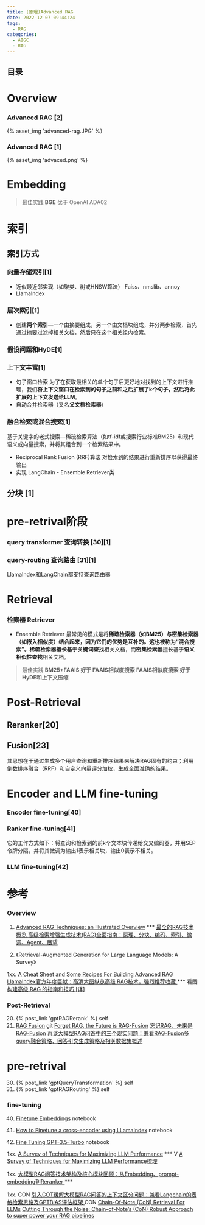 ```yaml
---
title: (原理)Advanced RAG
date: 2022-12-07 09:44:24
tags:
  - RAG
categories: 
  - AIGC
  - RAG  
---
```


<p></p>
<!-- more -->



## 目录
<!-- toc -->

# Overview

### Advanced RAG [2]
{% asset_img 'advanced-rag.JPG' %}

### Advanced RAG [1]
{% asset_img 'advaced.png' %}


# Embedding
> 最佳实践
**BGE** 优于 OpenAI ADA02

# 索引
##  索引方式  
### 向量存储索引[1]
+ 近似最近邻实现（如聚类、树或HNSW算法）
  Faiss、nmslib、annoy
+ LlamaIndex

### 层次索引[1]
+ 创建**两个索引**—一个由摘要组成，另一个由文档块组成，并分两步检索，首先通过摘要过滤掉相关文档，然后只在这个相关组内检索。

### 假设问题和HyDE[1]

### 上下文丰富[1]
+ 句子窗口检索
  为了在获取最相关的单个句子后更好地对找到的上下文进行推理，我们**将上下文窗口在检索到的句子之前和之后扩展了k个句子，然后将此扩展的上下文发送给LLM**。
+ 自动合并检索器（又名**父文档检索器**）
  
### 融合检索或混合搜索[1]
基于关键字的老式搜索—稀疏检索算法（如tf-idf或搜索行业标准BM25）和现代语义或向量搜索，并将其组合到一个检索结果中。

+ Reciprocal Rank Fusion (RRF)算法
  对检索到的结果进行重新排序以获得最终输出
+ 实现
  LangChain  - Ensemble Retriever类
  
## 分块 [1]


# pre-retrival阶段
### query transformer 查询转换 [30][1]

### query-routing 查询路由  [31][1]
LlamaIndex和LangChain都支持查询路由器

# Retrieval
### 检索器 Retriever
+ Ensemble Retriever
最常见的模式是将**稀疏检索器（如BM25）**与**密集检索器（如嵌入相似度）**结合起来，因为它们的优势是互补的。这也被称为“混合搜索”。**稀疏检索器**擅长基于**关键词查找**相关文档，而**密集检索器**擅长基于**语义相似性查找**相关文档。

> 最佳实践
**BM25+FAAIS   好于 FAAIS相似度搜索**
**FAAIS相似度搜索 好于 HyDE和上下文压缩**


# Post-Retrieval
## Reranker[20]


## Fusion[23]
其思想在于通过生成多个用户查询和重新排序结果来解决RAG固有的约束；利用倒数排序融合（RRF）和自定义向量评分加权，生成全面准确的结果。


# Encoder and LLM fine-tuning
### Encoder fine-tuning[40]

### Ranker fine-tuning[41]

它的工作方式如下：将查询和检索到的前k个文本块传递给交叉编码器，并用SEP令牌分隔，并将其微调为输出1表示相关块，输出0表示不相关。

### LLM fine-tuning[42]


# 参考
### Overview
1. [Advanced RAG Techniques: an Illustrated Overview](https://pub.towardsai.net/advanced-rag-techniques-an-illustrated-overview-04d193d8fec6)  ***
   [最全的RAG技术概览 ](https://mp.weixin.qq.com/s/CO7hMv4RW7OE6zwUmVfp5A)
   [高级检索增强生成技术(RAG)全面指南：原理、分块、编码、索引、微调、Agent、展望](https://zhuanlan.zhihu.com/p/673922981) 

2. 《Retrieval-Augmented Generation for Large Language Models: A Survey》

1xx. [A Cheat Sheet and Some Recipes For Building Advanced RAG](https://blog.llamaindex.ai/a-cheat-sheet-and-some-recipes-for-building-advanced-rag-803a9d94c41b)
     [LlamaIndex官方年度巨献：高清大图纵览高级 RAG技术，强烈推荐收藏 ](https://mp.weixin.qq.com/s/KM8c3PUww1SOK1dbLjn1Tw) *** 看图
     [构建高级 RAG 的指南和技巧 [译]](https://baoyu.io/translations/rag/a-cheat-sheet-and-some-recipes-for-building-advanced-rag)
     
### Post-Retrieval
20. {% post_link 'gptRAGRerank' %} self
23. [RAG Fusion](https://github.com/langchain-ai/langchain/blob/master/cookbook/rag_fusion.ipynb) git
      [Forget RAG, the Future is RAG-Fusion](https://towardsdatascience.com/forget-rag-the-future-is-rag-fusion-1147298d8ad1)
      [忘记RAG，未来是RAG-Fusion](https://blog.csdn.net/lichunericli/article/details/135451681)
      [再谈大模型RAG问答中的三个现实问题：兼看RAG-Fusion多query融合策略、回答引文生成策略及相关数据集概述](https://mp.weixin.qq.com/s/NFjn8pUsQaSx85nhBphORA)



# pre-retrival
30. {% post_link 'gptQueryTransformation' %}  self
31. {% post_link 'gptRAGRouting' %}  self


### fine-tuning
40. [Finetune Embeddings](https://docs.llamaindex.ai/en/stable/examples/finetuning/embeddings/finetune_embedding/) notebook

41. [How to Finetune a cross-encoder using LLamaIndex](https://docs.llamaindex.ai/en/stable/examples/finetuning/cross_encoder_finetuning/cross_encoder_finetuning/) notebook

42. [Fine Tuning GPT-3.5-Turbo](https://docs.llamaindex.ai/en/stable/examples/finetuning/openai_fine_tuning/) notebook


1xx. [A Survey of Techniques for Maximizing LLM Performance](https://www.youtube.com/watch?v=ahnGLM-RC1Y)  *** V
    [A Survey of Techniques for Maximizing LLM Performance梳理](https://zhuanlan.zhihu.com/p/670880685) 


1xx. [大模型RAG问答技术架构及核心模块回顾：从Embedding、prompt-embedding到Reranker ](https://mp.weixin.qq.com/s?__biz=MzAxMjc3MjkyMg==&mid=2648406795&idx=1&sn=00ea4aab819eed3d622287fa1d32816f) ***

1xx. CON
   [引入COT缓解大模型RAG问答的上下文区分问题：兼看Langchain的表格检索思路及GPTBIAS评估框架 ](https://mp.weixin.qq.com/s?__biz=MzAxMjc3MjkyMg==&mid=2648406194&idx=1&sn=aafe667fa5a73bd89a00272c5598c98e) CON
   [Chain-Of-Note (CoN) Retrieval For LLMs](https://cobusgreyling.medium.com/chain-of-note-con-retrieval-for-llms-763ead1ae5c5)
   [Cutting Through the Noise: Chain-of-Note’s (CoN) Robust Approach to super power your RAG pipelines](https://praveengovindaraj.com/cutting-through-the-noise-chain-of-notes-con-robust-approach-to-super-power-your-rag-pipelines-0df5f1ce7952)